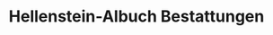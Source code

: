 ---
title: "Hellenstein-Albuch Bestattungen"
url: /heidenheim-an-der-brenz/hellenstein-albuch-bestattungen/
shop: Bestattungen
---